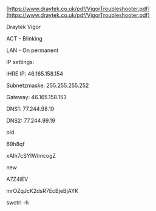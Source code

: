 [https://www.draytek.co.uk/pdf/VigorTroubleshooter.pdf](https://www.draytek.co.uk/pdf/VigorTroubleshooter.pdf)

Draytek Vigor

ACT - Blinking

LAN - On permanent

IP settings:

IHRE IP: 46.165.158.154

Subnetzmaske: 255.255.255.252

Gateway: 46.165.158.153

DNS1: 77.244.98.19

DNS2: 77.244.99.19

old

69h8qf

xAIh7cSYIWImcogZ

new

A7Z4iEV

mrOZqJcK2dsR7EcBjeBjAYK

swctrl -h



